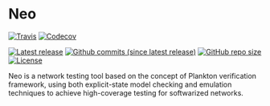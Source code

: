 Neo
===

[![Travis](https://img.shields.io/travis/com/netarch/neo/dev.svg)](https://travis-ci.com/netarch/neo)
[![Codecov](https://img.shields.io/codecov/c/github/netarch/neo/dev.svg)](https://codecov.io/gh/netarch/neo/branch/dev)

[![Latest release](https://img.shields.io/github/release/netarch/neo.svg?label=latest)](https://github.com/netarch/neo/releases)
[![Github commits (since latest release)](https://img.shields.io/github/commits-since/netarch/neo/latest.svg)](https://github.com/netarch/neo/commits/dev)
[![GitHub repo size](https://img.shields.io/github/repo-size/netarch/neo.svg)](https://github.com/netarch/neo)
[![License](https://img.shields.io/github/license/netarch/neo.svg)](https://github.com/netarch/neo/blob/dev/LICENSE)

Neo is a network testing tool based on the concept of Plankton verification
framework, using both explicit-state model checking and emulation techniques to
achieve high-coverage testing for softwarized networks.


